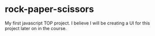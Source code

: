 # rock-paper-scissors
My first javascript TOP project. I believe I will be creating a UI for this project later on in the course.